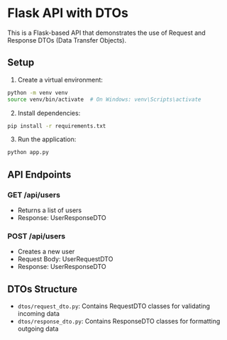 # Flask API with DTOs

This is a Flask-based API that demonstrates the use of Request and Response DTOs (Data Transfer Objects).

## Setup

1. Create a virtual environment:
```bash
python -m venv venv
source venv/bin/activate  # On Windows: venv\Scripts\activate
```

2. Install dependencies:
```bash
pip install -r requirements.txt
```

3. Run the application:
```bash
python app.py
```

## API Endpoints

### GET /api/users
- Returns a list of users
- Response: UserResponseDTO

### POST /api/users
- Creates a new user
- Request Body: UserRequestDTO
- Response: UserResponseDTO

## DTOs Structure

- `dtos/request_dto.py`: Contains RequestDTO classes for validating incoming data
- `dtos/response_dto.py`: Contains ResponseDTO classes for formatting outgoing data 
